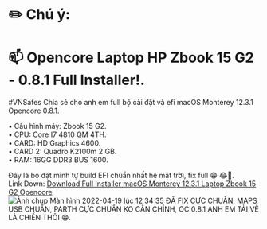 # ✏️  Chú ý: 
# 📫 Opencore Laptop HP Zbook 15 G2 - 0.8.1 Full Installer!.          
#VNSafes Chia sẻ cho anh em full bộ cài đặt và efi macOS Monterey 12.3.1 Opencore 0.8.1.

• Cấu hình máy: Zbook 15 G2.                             
• CPU: Core I7 4810 QM 4TH.                                      
• CARD: HD Graphics 4600.                                          
• CARD 2: Quadro K2100m 2 GB.                                                                                                                       
• RAM: 16GG DDR3 BUS 1600.


Đây là bộ đặt mình tự build EFI chuẩn nhất hệ mặt trời, fix full 😁 😂🤣.                                                
Link Down: [Download Full Installer macOS Monterey 12.3.1 Laptop Zbook 15 G2 Opencore](https://drive.google.com/drive/u/2/folders/1D2aPrGwLULIiQi9aHAe_f1NG5pIVAHx4 )                       
![Ảnh chụp Màn hình 2022-04-19 lúc 12 34 35](https://user-images.githubusercontent.com/103987160/163943326-f0feba96-c7ee-4e5e-8a48-26573a480818.png)
ĐÃ FIX CỰC CHUẨN, MAPS USB CHUẨN, PARTH CỰC CHUẨN KO CẦN CHỈNH, OC 0.8.1 ANH EM TẢI VỀ LÀ CHIẾN THÔI 😁.
